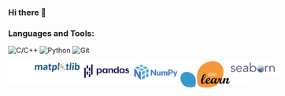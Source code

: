 ### Hi there 👋

<!--
**Arnavsmayan/Arnavsmayan** is a ✨ _special_ ✨ repository because its `README.md` (this file) appears on your GitHub profile.

Here are some ideas to get you started:

- 🔭 I’m currently working on ...
- 🌱 I’m currently learning ...
- 👯 I’m looking to collaborate on ...
- 🤔 I’m looking for help with ...
- 💬 Ask me about ...
- 📫 How to reach me: ...
- 😄 Pronouns: ...
- ⚡ Fun fact: ...
-->
<html>
<head></head>
<body>
<h3 align="left">Languages and Tools:</h3>

![C/C++](https://img.shields.io/badge/C/C++-F05032?style=for-the-badge&logo=C&logoColor=black&color=F0DB4F&textColor=white)
![Python](https://img.shields.io/badge/Python-F05032?style=for-the-badge&logo=python&logoColor=white&color=blue)
![Git](https://img.shields.io/badge/Git-F05032?style=for-the-badge&logo=git&logoColor=white)

<div style="position: relative;">
  <img src="images/white.png" alt="White Background" height="50" width="500">
  <img src="images/matplotlib.svg" alt="Matplotlib" width="100" style="position: absolute; top: 0; left: 50px;">
  <img src="images/Pandas_logo.png" alt="Pandas" width="100" style="position: absolute; top: 0; left: 150px;">
  <img src="images/numpy.png" alt="NumPy" width="100" style="position: absolute; top: 0; left: 250px;">
  <img src="images/scikit learn.png" alt="scikit-learn" width="100" style="position: absolute; top: 0; left: 350px;">
  <img src="images/seaborn.png" alt="seaborn" width="100" style="position: absolute; top: 0; left: 450px;">
</div>
</body>
</html>
